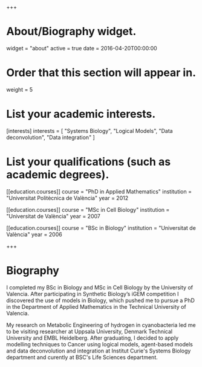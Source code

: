 +++
# About/Biography widget.
widget = "about"
active = true
date = 2016-04-20T00:00:00

# Order that this section will appear in.
weight = 5

# List your academic interests.
[interests]
  interests = [
    "Systems Biology",
    "Logical Models",
    "Data deconvolution",
    "Data integration"
  ]

# List your qualifications (such as academic degrees).
[[education.courses]]
  course = "PhD in Applied Mathematics"
  institution = "Universitat Politècnica de València"
  year = 2012

[[education.courses]]
  course = "MSc in Cell Biology"
  institution = "Universitat de València"
  year = 2007

[[education.courses]]
  course = "BSc in Biology"
  institution = "Universitat de València"
  year = 2006
 
+++

# Biography

I completed my BSc in Biology and MSc in Cell Biology by the University of Valencia. After participating in Synthetic Biology’s iGEM competition I discovered the use of models in Biology, which pushed me to pursue a PhD in the Department of Applied Mathematics in the Technical University of Valencia. 

My research on Metabolic Engineering of hydrogen in cyanobacteria led me to be visiting researcher at Uppsala University, Denmark Technical University and EMBL Heidelberg. After graduating, I decided to apply modelling techniques to Cancer using logical models, agent-based models and data deconvolution and integration at Institut Curie's Systems Biology department and curently at BSC's Life Sciences department.
